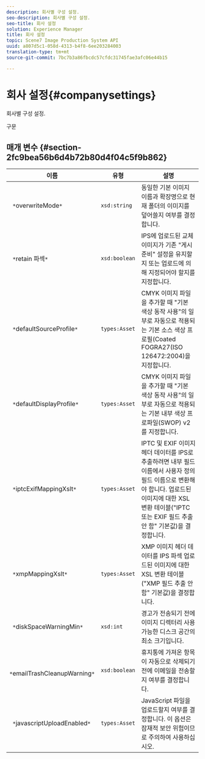 ```yaml
---
description: 회사별 구성 설정.
seo-description: 회사별 구성 설정.
seo-title: 회사 설정
solution: Experience Manager
title: 회사 설정
topic: Scene7 Image Production System API
uuid: a807d5c1-058d-4313-b4f8-6ee203284003
translation-type: tm+mt
source-git-commit: 7bc7b3a86fbcdc57cfdc31745fae3afc06e44b15

---
```



# 회사 설정{#companysettings}

회사별 구성 설정.

구문

## 매개 변수 {#section-2fc9bea56b6d4b72b80d4f04c5f9b862}

| 이름 | 유형 | 설명 |
|---|---|---|
| ` *`overwriteMode`*` | `xsd:string` | 동일한 기본 이미지 이름과 확장명으로 현재 폴더의 이미지를 덮어쓸지 여부를 결정합니다. |
| ` *`retain 파섹`*` | `xsd:boolean` | IPS에 업로드된 교체 이미지가 기존 &quot;게시 준비&quot; 설정을 유지할지 또는 업로드에 의해 지정되어야 할지를 지정합니다. |
| ` *`defaultSourceProfile`*` | `types:Asset` | CMYK 이미지 파일을 추가할 때 &quot;기본 색상 동작 사용&quot;의 일부로 자동으로 적용되는 기본 소스 색상 프로필(Coated FOGRA27(ISO 126472:2004)을 지정합니다. |
| ` *`defaultDisplayProfile`*` | `types:Asset` | CMYK 이미지 파일을 추가할 때 &quot;기본 색상 동작 사용&quot;의 일부로 자동으로 적용되는 기본 내부 색상 프로파일(SWOP) v2를 지정합니다. |
| ` *`iptcExifMappingXslt`*` | `types:Asset` | IPTC 및 EXIF 이미지 헤더 데이터를 IPS로 추출하려면 내부 필드 이름에서 사용자 정의 필드 이름으로 변환해야 합니다. 업로드된 이미지에 대한 XSL 변환 테이블(&quot;IPTC 또는 EXIF 필드 추출 안 함&quot; 기본값)을 결정합니다. |
| ` *`xmpMappingXslt`*` | `types:Asset` | XMP 이미지 헤더 데이터를 IPS 파섹 업로드된 이미지에 대한 XSL 변환 테이블(&quot;XMP 필드 추출 안 함&quot; 기본값)을 결정합니다. |
| ` *`diskSpaceWarningMin`*` | `xsd:int` | 경고가 전송되기 전에 이미지 디렉터리 사용 가능한 디스크 공간의 최소 크기입니다. |
| ` *`emailTrashCleanupWarning`*` | `xsd:boolean` | 휴지통에 가져온 항목이 자동으로 삭제되기 전에 이메일을 전송할지 여부를 결정합니다. |
| ` *`javascriptUploadEnabled`*` | `types:Asset` | JavaScript 파일을 업로드할지 여부를 결정합니다. 이 옵션은 잠재적 보안 위험이므로 주의하여 사용하십시오. |

